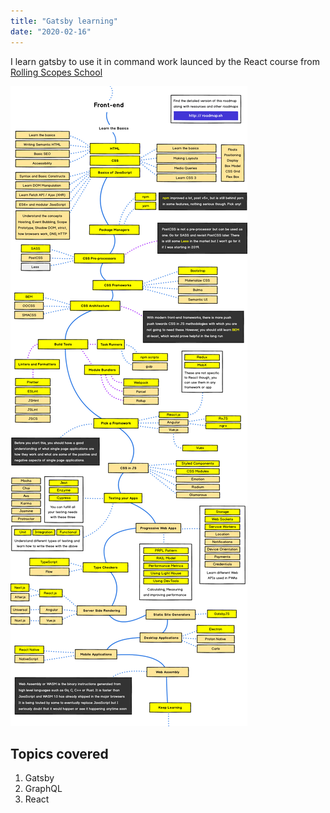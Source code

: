 ```yaml
---
title: "Gatsby learning"
date: "2020-02-16"
---
```


I learn gatsby to use it in command work launced by the React course from [Rolling Scopes School](https://github.com/rolling-scopes-school/)

![frontend-roadmap](./frontend.png)
## Topics covered

1. Gatsby
2. GraphQL
3. React